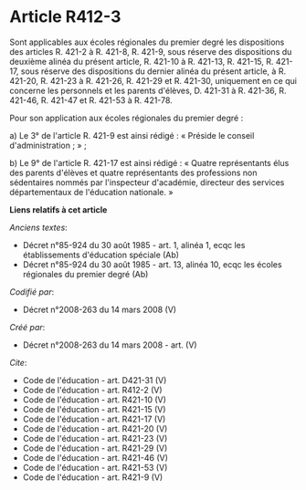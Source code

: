 # Article R412-3

Sont applicables aux écoles régionales du premier degré les dispositions des articles R. 421-2 à R. 421-8, R. 421-9, sous
réserve des dispositions du deuxième alinéa du présent article, R. 421-10 à R. 421-13, R. 421-15, R. 421-17, sous réserve des
dispositions du dernier alinéa du présent article, à R. 421-20, R. 421-23 à R. 421-26, R. 421-29 et R. 421-30, uniquement en
ce qui concerne les personnels et les parents d'élèves, D. 421-31 à R. 421-36, R. 421-46, R. 421-47 et R. 421-53 à R.
421-78. 

Pour son application aux écoles régionales du premier degré : 

a) Le 3° de l'article R. 421-9 est ainsi rédigé : « Préside le conseil d'administration ; » ; 

b) Le 9° de l'article R. 421-17 est ainsi rédigé : « Quatre représentants élus des parents d'élèves et quatre représentants
des professions non sédentaires nommés par l'inspecteur d'académie, directeur des services départementaux de l'éducation
nationale. »

**Liens relatifs à cet article**

_Anciens textes_:

  - Décret n°85-924 du 30 août 1985 - art. 1, alinéa 1, ecqc les établissements d'éducation spéciale (Ab)
  - Décret n°85-924 du 30 août 1985 - art. 13, alinéa 10, ecqc les écoles régionales du premier degré (Ab)

_Codifié par_:

  - Décret n°2008-263 du 14 mars 2008 (V)

_Créé par_:

  - Décret n°2008-263 du 14 mars 2008 - art. (V)

_Cite_:

  - Code de l'éducation - art. D421-31 (V)
  - Code de l'éducation - art. R412-2 (V)
  - Code de l'éducation - art. R421-10 (V)
  - Code de l'éducation - art. R421-15 (V)
  - Code de l'éducation - art. R421-17 (V)
  - Code de l'éducation - art. R421-20 (V)
  - Code de l'éducation - art. R421-23 (V)
  - Code de l'éducation - art. R421-29 (V)
  - Code de l'éducation - art. R421-46 (V)
  - Code de l'éducation - art. R421-53 (V)
  - Code de l'éducation - art. R421-9 (V)
